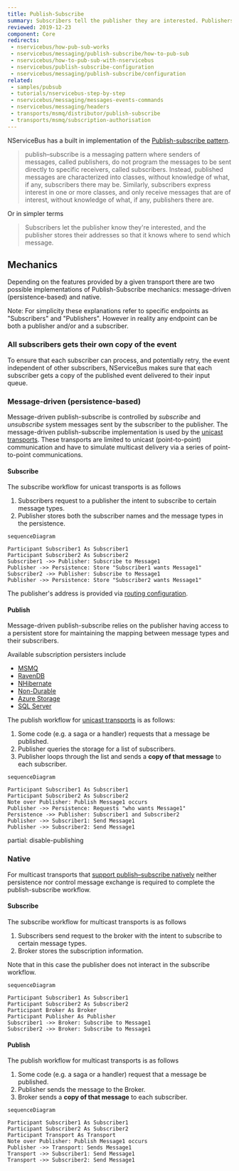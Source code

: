 ```yaml
---
title: Publish-Subscribe
summary: Subscribers tell the publisher they are interested. Publishers store addresses for sending messages.
reviewed: 2019-12-23
component: Core
redirects:
 - nservicebus/how-pub-sub-works
 - nservicebus/messaging/publish-subscribe/how-to-pub-sub
 - nservicebus/how-to-pub-sub-with-nservicebus
 - nservicebus/publish-subscribe-configuration
 - nservicebus/messaging/publish-subscribe/configuration
related:
 - samples/pubsub
 - tutorials/nservicebus-step-by-step
 - nservicebus/messaging/messages-events-commands
 - nservicebus/messaging/headers
 - transports/msmq/distributor/publish-subscribe
 - transports/msmq/subscription-authorisation
---
```


NServiceBus has a built in implementation of the [Publish-subscribe pattern](https://en.wikipedia.org/wiki/Publish%E2%80%93subscribe_pattern).

> publish–subscribe is a messaging pattern where senders of messages, called publishers, do not program the messages to be sent directly to specific receivers, called subscribers. Instead, published messages are characterized into classes, without knowledge of what, if any, subscribers there may be. Similarly, subscribers express interest in one or more classes, and only receive messages that are of interest, without knowledge of what, if any, publishers there are.

Or in simpler terms

> Subscribers let the publisher know they're interested, and the publisher stores their addresses so that it knows where to send which message.


## Mechanics

Depending on the features provided by a given transport there are two possible implementations of Publish-Subscribe mechanics: message-driven (persistence-based) and native.

Note: For simplicity these explanations refer to specific endpoints as "Subscribers" and "Publishers". However in reality any endpoint can be both a publisher and/or and a subscriber.

### All subscribers gets their own copy of the event

To ensure that each subscriber can process, and potentially retry, the event independent of other subscribers, NServiceBus makes sure that each subscriber gets a copy of the published event delivered to their input queue.


### Message-driven (persistence-based)

Message-driven publish-subscribe is controlled by *subscribe* and *unsubscribe* system messages sent by the subscriber to the publisher. The message-driven publish-subscribe implementation is used by the [unicast transports](/transports/types.md#unicast-only-transports). These transports are limited to unicast (point-to-point) communication and have to simulate multicast delivery via a series of point-to-point communications.


#### Subscribe

The subscribe workflow for unicast transports is as follows

 1. Subscribers request to a publisher the intent to subscribe to certain message types.
 1. Publisher stores both the subscriber names and the message types in the persistence.

```mermaid
sequenceDiagram

Participant Subscriber1 As Subscriber1
Participant Subscriber2 As Subscriber2
Subscriber1 ->> Publisher: Subscribe to Message1
Publisher ->> Persistence: Store "Subscriber1 wants Message1"
Subscriber2 ->> Publisher: Subscribe to Message1
Publisher ->> Persistence: Store "Subscriber2 wants Message1"
```


The publisher's address is provided via [routing configuration](/nservicebus/messaging/routing.md).


#### Publish

Message-driven publish-subscribe relies on the publisher having access to a persistent store for maintaining the mapping between message types and their subscribers.

Available subscription persisters include

 * [MSMQ](/persistence/msmq)
 * [RavenDB](/persistence/ravendb)
 * [NHibernate](/persistence/nhibernate)
 * [Non-Durable](/persistence/non-durable)
 * [Azure Storage](/persistence/azure-table)
 * [SQL Server](/persistence/sql)

The publish workflow for [unicast transports](/transports/types.md#unicast-only-transports) is as follows:

 1. Some code (e.g. a saga or a handler) requests that a message be published.
 1. Publisher queries the storage for a list of subscribers.
 1. Publisher loops through the list and sends a **copy of that message** to each subscriber.

```mermaid
sequenceDiagram

Participant Subscriber1 As Subscriber1
Participant Subscriber2 As Subscriber2
Note over Publisher: Publish Message1 occurs
Publisher ->> Persistence: Requests "who wants Message1"
Persistence ->> Publisher: Subscriber1 and Subscriber2
Publisher ->> Subscriber1: Send Message1
Publisher ->> Subscriber2: Send Message1
```

partial: disable-publishing


### Native

For multicast transports that [support publish–subscribe natively](/transports/types.md#multicast-enabled-transports) neither persistence nor control message exchange is required to complete the publish-subscribe workflow.


#### Subscribe

The subscribe workflow for multicast transports is as follows

 1. Subscribers send request to the broker with the intent to subscribe to certain message types.
 1. Broker stores the subscription information.

Note that in this case the publisher does not interact in the subscribe workflow.

```mermaid
sequenceDiagram

Participant Subscriber1 As Subscriber1
Participant Subscriber2 As Subscriber2
Participant Broker As Broker
Participant Publisher As Publisher
Subscriber1 ->> Broker: Subscribe to Message1
Subscriber2 ->> Broker: Subscribe to Message1
```


#### Publish

The publish workflow for multicast transports is as follows

 1. Some code (e.g. a saga or a handler) request that a message be published.
 1. Publisher sends the message to the Broker.
 1. Broker sends a **copy of that message** to each subscriber.

```mermaid
sequenceDiagram

Participant Subscriber1 As Subscriber1
Participant Subscriber2 As Subscriber2
Participant Transport As Transport
Note over Publisher: Publish Message1 occurs
Publisher ->> Transport: Sends Message1
Transport ->> Subscriber1: Send Message1
Transport ->> Subscriber2: Send Message1
```
